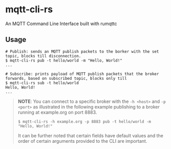 # mqtt-cli-rs
An MQTT Command Line Interface built with rumqttc

## Usage
```
# Publish: sends an MQTT publish packets to the borker with the set topic, blocks till disconnection.
$ mqtt-cli-rs pub -t hello/world -m "Hello, World!"
...

# Subscribe: prints payload of MQTT publish packets that the broker forwards, based on subscribed topic, blocks only till
$ mqtt-cli-rs sub -t hello/world
Hello, World!
...
```

> **NOTE**: You can connect to a specific broker with the `-h <host>` and `-p <port>` as illustrated in the following example publishing to a broker running at example.org on port 8883.
> ```
> $ mqtt-cli-rs -h example.org -p 8883 pub -t hello/world -m "Hello, World!"
> ```
> It can be further noted that certain fields have default values and the order of certain arguments provided to the CLI are important.
